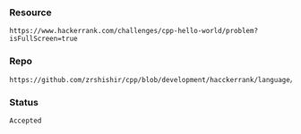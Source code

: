 ### Resource
    https://www.hackerrank.com/challenges/cpp-hello-world/problem?isFullScreen=true
### Repo
    https://github.com/zrshishir/cpp/blob/development/hacckerrank/language/hello_world/hello_world.cpp
### Status
    Accepted
    